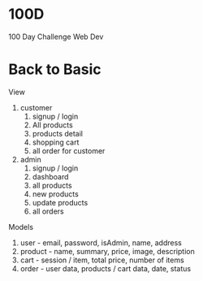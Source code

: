 # 100D

100 Day Challenge Web Dev

# Back to Basic


View

1. customer
   1. signup / login
   2. All products
   3. products detail
   4. shopping cart
   5. all order for customer
2. admin
   1. signup / login
   2. dashboard
   3. all products
   4. new products
   5. update products
   6. all orders

Models

1. user - email, password, isAdmin, name, address
2. product - name, summary, price, image, description
3. cart - session / item, total price, number of items
4. order - user data, products / cart data, date, status
